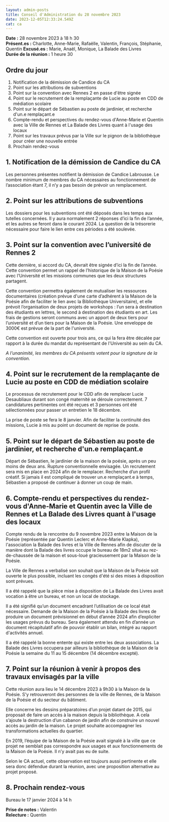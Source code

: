 ```yaml
---
layout: admin-posts
title: Conseil d'Administration du 28 novembre 2023
date: 2023-12-05T12:33:24.549Z
cat: ca
---
```

**Date :** 28 novembre 2023 à 18 h 30  
**Présent.es :** Charlotte, Anne-Marie, Rafaëlle, Valentin, François, Stéphanie, Quentin
**Excusé.es :** Marie, Anaël, Monique, La Balade des Livres  
**Durée de la réunion :** 1 heure 30

## Ordre du jour

1. Notification de la démission de Candice du CA
2. Point sur les attributions de subventions
3. Point sur la convention avec Rennes 2 en passe d'être signée
4. Point sur le recrutement de la remplaçante de Lucie au poste en CDD de médiation scolaire
5. Point sur le départ de Sébastien au poste de jardinier, et recherche d'un.e remplaçant.e
6. Compte-rendu et perspectives du rendez-vous d'Anne-Marie et Quentin avec la Ville de Rennes et La Balade des Livres quant à l'usage des locaux
7. Point sur les travaux prévus par la Ville sur le pignon de la bibliothèque pour créer une nouvelle entrée
8. Prochain rendez-vous

## 1. Notification de la démission de Candice du CA

Les personnes présentes notifient la démission de Candice Labrousse. Le nombre minimum de membres du CA nécessaires au fonctionnement de l’association étant 7, il n’y a pas besoin de prévoir un remplacement. 

## 2. Point sur les attributions de subventions

Les dossiers pour les subventions ont été déposés dans les temps aux tutelles concernées. Il y aura normalement 2 réponses d’ici la fin de l’année, et les autres se feront dans le courant 2024. La question de la trésorerie nécessaire pour faire le lien entre ces périodes a été soulevée.

## 3. Point sur la convention avec l’université de Rennes 2

Cette dernière, si accord du CA, devrait être signée d’ici la fin de l’année. Cette convention permet un rappel de l’historique de la Maison de la Poésie avec l’Université et les missions communes que les deux structures partagent.

Cette convention permettra également de mutualiser les ressources documentaires (création prévue d'une carte d’adhérent à la Maison de la Poésie afin de faciliter le lien avec la Bibliothèque Universitaire), et elle prévoit l’organisation de deux projets de workshops : l’un sera à destination des étudiants en lettres, le second à destination des étudiants en art. Les frais de gestions seront communs avec un apport de deux tiers pour l’université et d’un tiers pour la Maison de la Poésie. Une enveloppe de 3000€ est prévue de la part de l'université. 

Cette convention est ouverte pour trois ans, ce qui la fera être décalée par rapport à la durée du mandat du représentant de l'Université au sein du CA.

*A l’unanimité, les membres du CA présents votent pour la signature de la convention.*

## 4. Point sur le recrutement de la remplaçante de Lucie au poste en CDD de médiation scolaire

Le processus de recrutement pour le CDD afin de remplacer Lucie Desaubliaux durant son congé maternité se déroule correctement. 7 candidatures pertinentes ont été reçues et 3 personnes ont été sélectionnées pour passer un entretien le 18 décembre. 

La prise de poste se fera le 8 janvier. Afin de faciliter la continuité des missions, Lucie à mis au point un document de reprise de poste. 

## 5. Point sur le départ de Sébastien au poste de jardinier, et recherche d'un.e remplaçant.e

Départ de Sébastien, le jardinier de la maison de la poésie, après un peu moins de deux ans. Rupture conventionnelle envisagée. Un recrutement sera mis en place en 2024 afin de le remplacer. Recherche d’un profil créatif. Si jamais il est compliqué de trouver un.e remplaçant.e à temps, Sébastien a proposé de continuer à donner un coup de main. 

## 6. Compte-rendu et perspectives du rendez-vous d'Anne-Marie et Quentin avec la Ville de Rennes et La Balade des Livres quant à l'usage des locaux

Compte rendu de la rencontre du 9 novembre 2023 entre la Maison de la Poésie (représentée par Quentin Leclerc et Anne-Marie Klapka), l'association la Balade des livres et la Ville de Rennes afin de discuter de la manière dont la Balade des livres occupe le bureau de 18m2 situé au rez-de-chaussée de la maison et sous-loué gracieusement par la Maison de la Poésie.

La Ville de Rennes a verbalisé son souhait que la Maison de la Poésie soit ouverte le plus possible, incluant les congés d'été si des mises à disposition sont prévues.

Il a été rappelé que la pièce mise à disposition de La Balade des Livres avait vocation à être un bureau, et non un local de stockage.

Il a été signifié qu’un document encadrant l’utilisation de ce local était nécessaire. Demande de la Maison de la Poésie à la Balade des livres de produire un document prévisionnel en début d’année 2024 afin d’expliciter les usages prévus du bureau. Sera également attendu en fin d’année un document récapitulatif afin de pouvoir établir un bilan, intégré au rapport d'activités annuel. 

Il a été rappelé la bonne entente qui existe entre les deux associations. La Balade des Livres occupera par ailleurs la bibliothèque de la Maison de la Poésie la semaine du 11 au 15 décembre (14 décembre excepté).

## 7. Point sur la réunion à venir à propos des travaux envisagés par la ville

Cette réunion aura lieu le 14 décembre 2023 à 9h30 à la Maison de la Poésie. S’y retrouveront des personnes de la ville de Rennes, de la Maison de la Poésie et du secteur du bâtiment.

Elle concerne les dessins préparatoires d’un projet datant de 2015, qui proposait de faire un accès à la maison depuis la bibliothèque. A cela s’ajoute la destruction d’un cabanon de jardin afin de construire un nouvel accès au jardin de la maison. Le projet souhaite accompagner les transformations actuelles du quartier. 

En 2019, l’équipe de la Maison de la Poésie avait signalé à la ville que ce projet ne semblait pas correspondre aux usages et aux fonctionnements de la Maison de la Poésie. Il n’y avait pas eu de suite. 

Selon le CA actuel, cette observation est toujours aussi pertinente et elle sera donc défendue durant la réunion, avec une proposition alternative au projet proposé.

## 8. Prochain rendez-vous

Bureau le 17 janvier 2024 à 14 h

**Prise de notes :** Valentin  
**Relecture :** Quentin